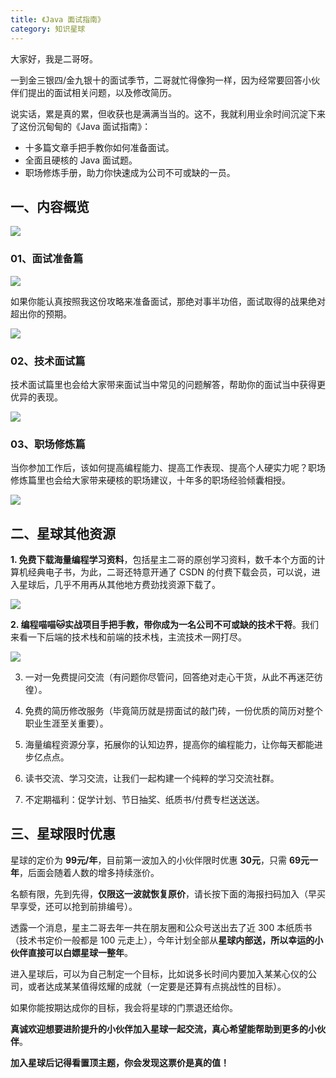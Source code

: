 ```yaml
---
title: 《Java 面试指南》
category: 知识星球
---
```


大家好，我是二哥呀。

一到金三银四/金九银十的面试季节，二哥就忙得像狗一样，因为经常要回答小伙伴们提出的面试相关问题，以及修改简历。

说实话，累是真的累，但收获也是满满当当的。这不，我就利用业余时间沉淀下来了这份沉甸甸的《Java 面试指南》：

- 十多篇文章手把手教你如何准备面试。
- 全面且硬核的 Java 面试题。
- 职场修炼手册，助力你快速成为公司不可或缺的一员。

## 一、内容概览

![](https://cdn.jsdelivr.net/gh/itwanger/toBeBetterJavaer/images/zhuanlan/java-mianshi-zhinan-1.png)

### 01、面试准备篇

![](https://cdn.jsdelivr.net/gh/itwanger/toBeBetterJavaer/images/zhuanlan/java-mianshi-zhinan-2.png)

如果你能认真按照我这份攻略来准备面试，那绝对事半功倍，面试取得的战果绝对超出你的预期。

![](https://cdn.jsdelivr.net/gh/itwanger/toBeBetterJavaer/images/zhuanlan/java-mianshi-zhinan-3.png)

### 02、技术面试篇

技术面试篇里也会给大家带来面试当中常见的问题解答，帮助你的面试当中获得更优异的表现。

![](https://cdn.jsdelivr.net/gh/itwanger/toBeBetterJavaer/images/zhuanlan/java-mianshi-zhinan-4.png)

### 03、职场修炼篇

当你参加工作后，该如何提高编程能力、提高工作表现、提高个人硬实力呢？职场修炼篇里也会给大家带来硬核的职场建议，十年多的职场经验倾囊相授。

![](https://cdn.jsdelivr.net/gh/itwanger/toBeBetterJavaer/images/zhuanlan/java-mianshi-zhinan-5.png)


## 二、星球其他资源

**1. 免费下载海量编程学习资料**，包括星主二哥的原创学习资料，数千本个方面的计算机经典电子书，为此，二哥还特意开通了 CSDN 的付费下载会员，可以说，进入星球后，几乎不用再从其他地方费劲找资源下载了。

![](https://cdn.jsdelivr.net/gh/itwanger/toBeBetterJavaer/images/zhuanlan/java-mianshi-zhinan-6.png)





**2. 编程喵喵🐱实战项目手把手教，带你成为一名公司不可或缺的技术干将**。我们来看一下后端的技术栈和前端的技术栈，主流技术一网打尽。


![](https://cdn.jsdelivr.net/gh/itwanger/toBeBetterJavaer/images/zhuanlan/java-mianshi-zhinan-7.png)


3. 一对一免费提问交流（有问题你尽管问，回答绝对走心干货，从此不再迷茫彷徨）。

4. 免费的简历修改服务（毕竟简历就是捞面试的敲门砖，一份优质的简历对整个职业生涯至关重要）。

5. 海量编程资源分享，拓展你的认知边界，提高你的编程能力，让你每天都能进步亿点点。

6. 读书交流、学习交流，让我们一起构建一个纯粹的学习交流社群。

8. 不定期福利：促学计划、节日抽奖、纸质书/付费专栏送送送。

## 三、星球限时优惠

星球的定价为 **99元/年**，目前第一波加入的小伙伴限时优惠 **30元**，只需 **69元一年**，后面会随着人数的增多持续涨价。

名额有限，先到先得，**仅限这一波就恢复原价**，请长按下面的海报扫码加入（早买早享受，还可以抢到前排编号）。



透露一个消息，星主二哥去年一共在朋友圈和公众号送出去了近 300 本纸质书（技术书定价一般都是 100 元走上），今年计划全部从**星球内部送，所以幸运的小伙伴直接可以白嫖星球一整年**。




进入星球后，可以为自己制定一个目标，比如说多长时间内要加入某某心仪的公司，或者达成某某值得炫耀的成就（一定要是还算有点挑战性的目标）。

如果你能按期达成你的目标，我会将星球的门票退还给你。

**真诚欢迎想要进阶提升的小伙伴加入星球一起交流，真心希望能帮助到更多的小伙伴**。

**加入星球后记得看置顶主题，你会发现这票价是真的值！**
